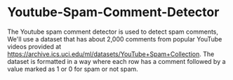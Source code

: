 # Youtube-Spam-Comment-Detector

The Youtube spam comment detector is used to detect spam comments, We'll	use	a	dataset	that	has	about	2,000	comments	from	popular YouTube	videos provided at	https://archive.ics.uci.edu/ml/datasets/YouTube+Spam+Collection.	The dataset	is	formatted	in	a	way	where	each	row	has	a	comment	followed	by	a	value marked	as	1	or	0	for	spam	or	not	spam.
